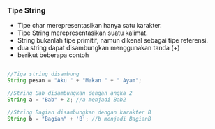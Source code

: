 ### Tipe String

- Tipe char merepresentasikan hanya satu karakter.
- Tipe String merepresentasikan suatu kalimat.
- String bukanlah tipe primitif, namun dikenal sebagai tipe referensi.
- dua string dapat disambungkan menggunakan tanda (+)
- berikut beberapa contoh

```java

//Tiga string disambung
String pesan = "Aku " + "Makan " + " Ayam";

//String Bab disambungkan dengan angka 2
String a = "Bab" + 2; //a menjadi Bab2

//String Bagian disambungkan dengan karakter B
String b = "Bagian" + 'B'; //b menjadi BagianB

```
